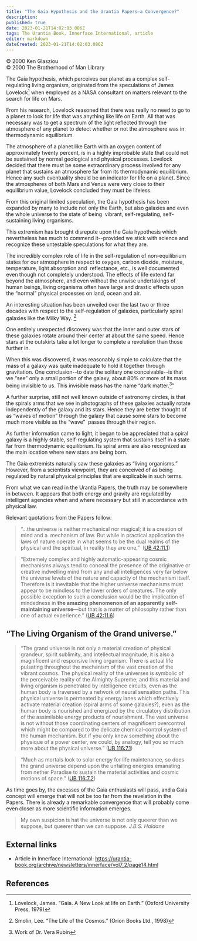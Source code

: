 ```yaml
---
title: "The Gaia Hypothesis and the Urantia Papers—a Convergence?"
description:
published: true
date: 2023-01-21T14:02:03.086Z
tags: The Urantia Book, Innerface International, article
editor: markdown
dateCreated: 2023-01-21T14:02:03.086Z
---
```


<p class="v-card v-sheet theme--light grey lighten-3 px-2">© 2000 Ken Glasziou<br>© 2000 The Brotherhood of Man Library</p>

The Gaia hypothesis, which perceives our planet as a complex self-regulating living organism, originated from the speculations of James Lovelock[^1] when employed as a NASA consultant on matters relevant to the search for life on Mars.

From his research, Lovelock reasoned that there was really no need to go to a planet to look for life that was anything like life on Earth. All that was necessary was to get a spectrum of the light reflected through the atmosphere of any planet to detect whether or not the atmosphere was in thermodynamic equilibrium.

The atmosphere of a planet like Earth with an oxygen content of approximately twenty percent, is in a highly improbable state that could not be sustained by normal geological and physical processes. Lovelock decided that there must be some extraordinary process involved for any planet that sustains an atmosphere far from its thermodynamic equilibrium. Hence any such eventuality should be an indicator for life on a planet. Since the atmospheres of both Mars and Venus were very close to their equilibrium value, Lovelock concluded they must be lifeless.

From this original limited speculation, the Gaia hypothesis has been expanded by many to include not only the Earth, but also galaxies and even the whole universe to the state of being  vibrant, self-regulating, self-sustaining living organisms.

This extremism has brought disrepute upon the Gaia hypothesis which nevertheless has much to commend it--provided we stick with science and recognize these untestable speculations for what they are.

The incredibly complex role of life in the self-regulation of non-equilibrium states for our atmosphere in respect to oxygen, carbon dioxide, moisture, temperature, light absorption and  reflectance, etc., is well documented even though not completely understood. The effects of life extend far beyond the atmosphere, and even without the unwise undertakings of human beings, living organisms often have large and drastic effects upon the “normal” physical processes on land, ocean and air.

An interesting situation has been unveiled over the last two or three decades with respect to the self-regulation of galaxies, particularly spiral galaxies like the Milky Way. [^2]

One entirely unexpected discovery was that the inner and outer stars of these galaxies rotate around their center at about the same speed. Hence stars at the outskirts take a lot longer to complete a revolution than those further in.

When this was discovered, it was reasonably simple to calculate that the mass of a galaxy was quite inadequate to hold it together through gravitation. One conclusion--to date the solitary one conceivable--is that we “see” only a small portion of the galaxy, about 80% or more of its mass being invisible to us. This invisible mass has the name “dark matter.[^3]”

A further surprise, still not well known outside of astronomy circles, is that the spirals arms that we see in photographs of these galaxies actually rotate independently of the galaxy and its stars. Hence they are better thought of as “waves of motion” through the galaxy that cause some stars to become much more visible as the “wave”  passes through their region.

As further information came to light, it began to be appreciated that a spiral galaxy is a highly stable, self-regulating system that sustains itself in a state far from thermodynamic equilibrium. Its spiral arms are also recognized as the main location where new stars are being born.

The Gaia extremists naturally saw these galaxies as “living organisms.” However, from a scientists viewpoint, they are conceived of as being regulated by natural physical principles that are explicable in such terms.

From what we can read in the Urantia Papers, the truth may be somewhere in between. It appears that both energy and gravity are regulated by intelligent agencies when and where necessary but still in accordance with physical law.

Relevant quotations from the Papers follow:

> “...the universe is neither mechanical nor magical; it is a creation of mind and a  mechanism of law. But while in practical application the laws of nature operate in what seems to be the dual realms of the physical and the spiritual, in reality they are one.”  ([UB 42:11.1](/en/The_Urantia_Book/42#p11_1))

> “Extremely complex and highly automatic-appearing cosmic mechanisms always tend to conceal the presence of the originative or creative indwelling mind from any and all intelligences very far below the universe levels of the nature and capacity of the mechanism itself. Therefore is it inevitable that the higher universe mechanisms must appear to be mindless to the lower orders of creatures. The only possible exception to such a conclusion would be the implication of mindedness in **the amazing phenomenon of an apparently self-maintaining universe**—but that is a matter of philosophy rather than one of actual experience.” ([UB 42:11.6](/en/The_Urantia_Book/42#p11_6))

## “The Living Organism of the Grand universe.”

> “The grand universe is not only a material creation of physical grandeur, spirit sublimity, and intellectual magnitude, it is also a magnificent and responsive living organism. There is actual life pulsating throughout the mechanism of the vast creation of the vibrant cosmos. The physical reality of the universes is symbolic of the perceivable reality of the Almighty Supreme; and this material and living organism is penetrated by intelligence circuits, even as the human body is traversed by a network of neural sensation paths. This physical universe is permeated by energy lanes which effectively activate material creation (spiral arms of some galaxies?), even as the human body is nourished and energized by the circulatory distribution of the assimilable energy products of nourishment. The vast universe is not without those coordinating centers of magnificent overcontrol which might be compared to the delicate chemical-control system of the human mechanism. But if you only knew something about the physique of a power center, we could, by analogy, tell you so much more about the physical universe.” ([UB 116:7.1](/en/The_Urantia_Book/116#p7_1))

> “Much as mortals look to solar energy for life maintenance, so does the grand universe depend upon the unfailing energies emanating from nether Paradise to sustain the material activities and cosmic motions of space.” ([UB 116:7.2](/en/The_Urantia_Book/116#p7_2))

As time goes by, the excesses of the Gaia enthusiasts will pass, and a Gaia concept will emerge that will not be too far from the revelation in the Papers. There is already a remarkable convergence that will probably come even closer as more scientific information emerges.

> My own suspicion is hat the universe is not only queerer than we suppose, but queerer than we can suppose.
> _J.B.S. Haldane_

## External links

* Article in Innerface International: https://urantia-book.org/archive/newsletters/innerface/vol7_2/page14.html

## References

[^1]: Lovelock, James. “Gaia. A New Look at life on Earth.” (Oxford University Press, 1979)

[^2]: Smolin, Lee. “The Life of the Cosmos.” (Orion Books Ltd., 1998)

[^3]: Work of Dr. Vera Rubin

